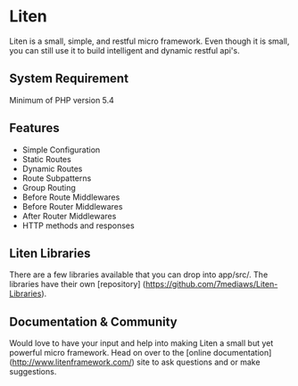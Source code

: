 # Liten
Liten is a small, simple, and restful micro framework. Even though it is small, you can still use it to build 
intelligent and dynamic restful api's.

## System Requirement

Minimum of PHP version 5.4

## Features

* Simple Configuration
* Static Routes
* Dynamic Routes
* Route Subpatterns
* Group Routing
* Before Route Middlewares
* Before Router Middlewares
* After Router Middlewares
* HTTP methods and responses

## Liten Libraries

There are a few libraries available that you can drop into app/src/. The libraries have their 
own [repository] (https://github.com/7mediaws/Liten-Libraries).

## Documentation & Community

Would love to have your input and help into making Liten a small but yet powerful micro framework. Head on over to 
the [online documentation] (http://www.litenframework.com/) site to ask questions and or make suggestions.